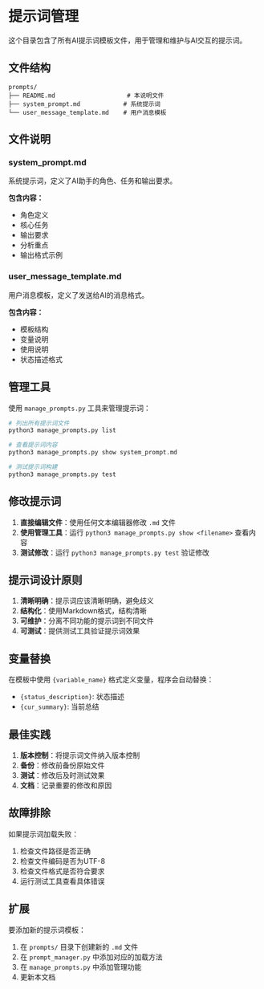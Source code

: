 # 提示词管理

这个目录包含了所有AI提示词模板文件，用于管理和维护与AI交互的提示词。

## 文件结构

```
prompts/
├── README.md                    # 本说明文件
├── system_prompt.md            # 系统提示词
└── user_message_template.md    # 用户消息模板
```

## 文件说明

### system_prompt.md
系统提示词，定义了AI助手的角色、任务和输出要求。

**包含内容：**
- 角色定义
- 核心任务
- 输出要求
- 分析重点
- 输出格式示例

### user_message_template.md
用户消息模板，定义了发送给AI的消息格式。

**包含内容：**
- 模板结构
- 变量说明
- 使用说明
- 状态描述格式

## 管理工具

使用 `manage_prompts.py` 工具来管理提示词：

```bash
# 列出所有提示词文件
python3 manage_prompts.py list

# 查看提示词内容
python3 manage_prompts.py show system_prompt.md

# 测试提示词构建
python3 manage_prompts.py test
```

## 修改提示词

1. **直接编辑文件**：使用任何文本编辑器修改 `.md` 文件
2. **使用管理工具**：运行 `python3 manage_prompts.py show <filename>` 查看内容
3. **测试修改**：运行 `python3 manage_prompts.py test` 验证修改

## 提示词设计原则

1. **清晰明确**：提示词应该清晰明确，避免歧义
2. **结构化**：使用Markdown格式，结构清晰
3. **可维护**：分离不同功能的提示词到不同文件
4. **可测试**：提供测试工具验证提示词效果

## 变量替换

在模板中使用 `{variable_name}` 格式定义变量，程序会自动替换：

- `{status_description}`: 状态描述
- `{cur_summary}`: 当前总结

## 最佳实践

1. **版本控制**：将提示词文件纳入版本控制
2. **备份**：修改前备份原始文件
3. **测试**：修改后及时测试效果
4. **文档**：记录重要的修改和原因

## 故障排除

如果提示词加载失败：

1. 检查文件路径是否正确
2. 检查文件编码是否为UTF-8
3. 检查文件格式是否符合要求
4. 运行测试工具查看具体错误

## 扩展

要添加新的提示词模板：

1. 在 `prompts/` 目录下创建新的 `.md` 文件
2. 在 `prompt_manager.py` 中添加对应的加载方法
3. 在 `manage_prompts.py` 中添加管理功能
4. 更新本文档
